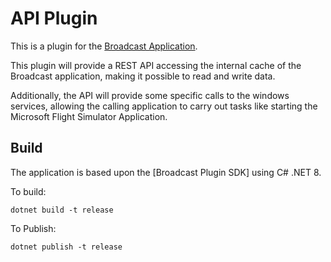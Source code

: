# API Plugin

This is a plugin for the [Broadcast Application](http://google.com). 

This plugin will provide a REST API accessing the internal cache of the Broadcast application, making it possible to read and write data.

Additionally, the API will provide some specific calls to the windows services, allowing the calling application to carry out tasks like starting the Microsoft Flight Simulator Application.

## Build
The application is based upon the [Broadcast Plugin SDK] using C# .NET 8. 

To build:

```
dotnet build -t release
```

To Publish:

```
dotnet publish -t release
```

